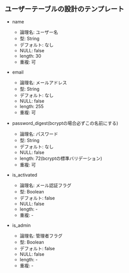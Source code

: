 ## ユーザーテーブルの設計のテンプレート

- name
  - 論理名: ユーザー名
  - 型: String
  - デフォルト: なし
  - NULL: false
  - length: 30
  - 重複: 可

- email
    - 論理名: メールアドレス
    - 型: String
    - デフォルト: なし
    - NULL: false
    - length: 255
    - 重複: 可

- password_digest(bcryptの場合必ずこの名前にする)
  - 論理名: パスワード
  - 型: String
  - デフォルト: なし
  - NULL: false
  - length: 72(bcryptの標準バリデーション)
  - 重複: 可

- is_activated
    - 論理名: メール認証フラグ
    - 型: Boolean
    - デフォルト: false
    - NULL: false
    - length: -  
    - 重複: -

- is_admin
    - 論理名: 管理者フラグ
    - 型: Boolean
    - デフォルト: false
    - NULL: false
    - length: -
    - 重複: -
